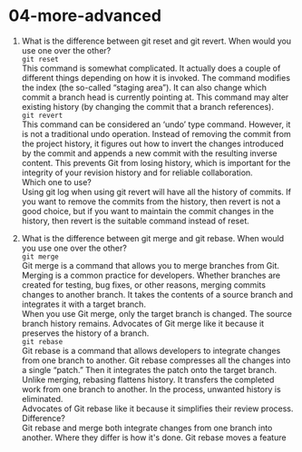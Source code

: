 # 04-more-advanced

1. What is the difference between git reset and git revert. When would you use one over the other?<br>
`git reset`<br>
This command is somewhat complicated. It actually does a couple of different things depending on how it is invoked. The command modifies the index (the so-called “staging area”). 
It can also change which commit a branch head is currently pointing at. This command may alter existing history (by changing the commit that a branch references).<br>
`git revert`<br>
This command can be considered an ‘undo’ type command. However, it is not a traditional undo operation. Instead of removing the commit from the project history, it figures out 
how to invert the changes introduced by the commit and appends a new commit with the resulting inverse content. This prevents Git from losing history, which is important for the 
integrity of your revision history and for reliable collaboration.<br>
Which one to use?<br>
Using git log when using git revert will have all the history of commits. If you want to remove the commits from the history, then revert is not a good choice, but if you want to 
maintain the commit changes in the history, then revert is the suitable command instead of reset.


2. What is the difference between git merge and git rebase. When would you use one over the other?<br>
`git merge`<br>
Git merge is a command that allows you to merge branches from Git. Merging is a common practice for developers. Whether branches are created for testing, bug fixes, or other reasons, 
merging commits changes to another branch. It takes the contents of a source branch and integrates it with a target branch.<br>
When you use Git merge, only the target branch is changed. The source branch history remains. Advocates of Git merge like it because it preserves the history of a branch. <br>
`git rebase`<br>
Git rebase is a command that allows developers to integrate changes from one branch to another. Git rebase compresses all the changes into a single “patch.” Then it integrates the 
patch onto the target branch. Unlike merging, rebasing flattens history. It transfers the completed work from one branch to another. In the process, unwanted history is eliminated.<br>
Advocates of Git rebase like it because it simplifies their review process.<br>
Difference?<br>
Git rebase and merge both integrate changes from one branch into another. Where they differ is how it's done. Git rebase moves a feature